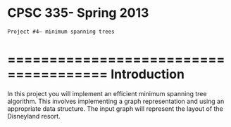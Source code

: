 CPSC 335- Spring 2013
======================================
    Project #4— minimum spanning trees
======================================
                          Introduction
======================================
In this project you will implement an efficient minimum spanning tree algorithm.
This involves implementing a graph representation and using an
appropriate data structure. The input graph will represent the layout of
the Disneyland resort.
